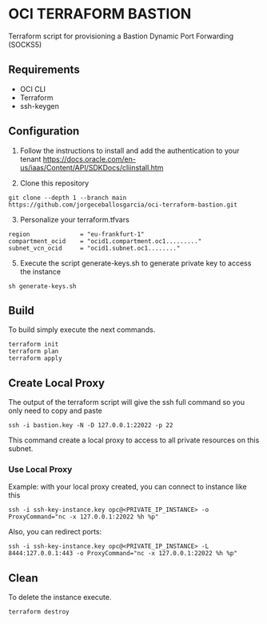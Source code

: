 # OCI TERRAFORM BASTION

Terraform script for provisioning a Bastion Dynamic Port Forwarding (SOCKS5)

## Requirements

- OCI CLI
- Terraform
- ssh-keygen

## Configuration

1. Follow the instructions to install and add the authentication to your tenant https://docs.oracle.com/en-us/iaas/Content/API/SDKDocs/cliinstall.htm

2. Clone this repository

```
git clone --depth 1 --branch main https://github.com/jorgeceballosgarcia/oci-terraform-bastion.git
```

3. Personalize your terraform.tfvars

```
region              = "eu-frankfurt-1"
compartment_ocid    = "ocid1.compartment.oc1........."
subnet_vcn_ocid     = "ocid1.subnet.oc1........"
```

5. Execute the script generate-keys.sh to generate private key to access the instance
```
sh generate-keys.sh
```

## Build
To build simply execute the next commands. 
```
terraform init
terraform plan
terraform apply
```

## Create Local Proxy 

The output of the terraform script will give the ssh full command so you only need to copy and paste

```
ssh -i bastion.key -N -D 127.0.0.1:22022 -p 22
```

This command create a local proxy to access to all private resources on this subnet.

### Use Local Proxy

Example: with your local proxy created, you can connect to instance like this

```
ssh -i ssh-key-instance.key opc@<PRIVATE_IP_INSTANCE> -o ProxyCommand="nc -x 127.0.0.1:22022 %h %p"
```

Also, you can redirect ports:

```
ssh -i ssh-key-instance.key opc@<PRIVATE_IP_INSTANCE> -L 8444:127.0.0.1:443 -o ProxyCommand="nc -x 127.0.0.1:22022 %h %p"
```

## Clean

To delete the instance execute.

```
terraform destroy
```


